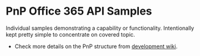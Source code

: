 # PnP Office 365 API Samples #
Individual samples demonstrating a capability or functionality. Intentionally kept pretty simple to concentrate on covered topic. 

* Check more details on the PnP structure from [development wiki](https://github.com/OfficeDev/PnP/wiki/Structure-and-high-level-working-model).

